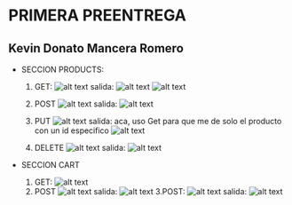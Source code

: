 # PRIMERA PREENTREGA
## Kevin Donato Mancera Romero

- SECCION PRODUCTS: 
    1. GET:
    ![alt text](image.png)
    salida:
    ![alt text](image-1.png)
    ![alt text](image-2.png)

    2. POST
    ![alt text](image-3.png)
    salida:
    ![alt text](image-4.png)
    3. PUT
    ![alt text](image-5.png)
    salida: aca, uso Get para que me de solo el producto con un id especifico
    ![alt text](image-6.png)
    4. DELETE
    ![alt text](image-7.png)
    salida:
    ![alt text](image-8.png)

- SECCION CART
    1. GET:
    ![alt text](image-9.png)
    2. POST
    ![alt text](image-10.png)
    salida:
    ![alt text](image-11.png)
    3.POST:
    ![alt text](image-12.png)
    salida:
    ![alt text](image-13.png)